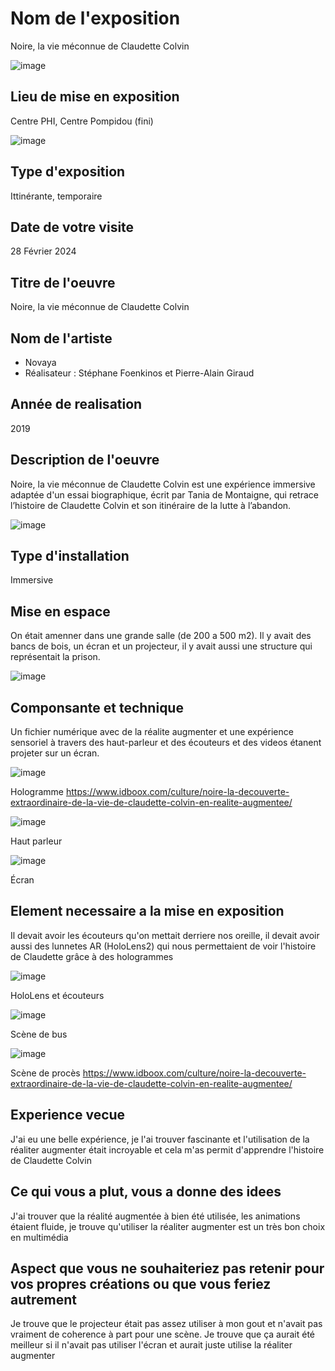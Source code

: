 # Nom de l'exposition
Noire, la vie méconnue de Claudette Colvin

![image](image/description.jpg)


## Lieu de mise en exposition 
Centre PHI, Centre Pompidou (fini)

![image](image/Entrer.jpg)


## Type d'exposition
Ittinérante, temporaire

## Date de votre visite
28 Février 2024

## Titre de l'oeuvre
Noire, la vie méconnue de Claudette Colvin

## Nom de l'artiste
- Novaya
- Réalisateur : Stéphane Foenkinos et Pierre-Alain Giraud

## Année de realisation
2019

## Description de l'oeuvre
Noire, la vie méconnue de Claudette Colvin est une expérience immersive adaptée d'un essai biographique, écrit par Tania de Montaigne, qui retrace l’histoire de Claudette Colvin et son itinéraire de la lutte à l’abandon. 


![image](image/synopsis.jpg)


## Type d'installation
Immersive


## Mise en espace
On était amenner dans une grande salle (de 200 a 500 m2). Il y avait des bancs de bois, un écran et un projecteur, il y avait aussi une structure qui représentait la prison.


![image](image/salle.jpg)



## Componsante et technique
Un fichier numérique avec de la réalite augmenter et une expérience sensoriel à travers des haut-parleur et des écouteurs et des videos étanent projeter sur un écran.


![image](image/hologramme.webp)


Hologramme <https://www.idboox.com/culture/noire-la-decouverte-extraordinaire-de-la-vie-de-claudette-colvin-en-realite-augmentee/>



![image](image/haut_parleur.jpg)



Haut parleur


![image](image/scene_2.jpg)


Écran




## Element necessaire a la mise en exposition 
Il devait avoir les écouteurs qu'on mettait derriere nos oreille, il devait avoir aussi des lunnetes AR (HoloLens2) qui nous permettaient de voir l'histoire de Claudette grâce à des hologrammes


![image](image/HoloLens2.jpg)


HoloLens et écouteurs





![image](image/scene_bus.png)


Scène de bus





![image](image/hologramme_3.webp)


Scène de procès <https://www.idboox.com/culture/noire-la-decouverte-extraordinaire-de-la-vie-de-claudette-colvin-en-realite-augmentee/>



## Experience vecue
J'ai eu une belle expérience, je l'ai trouver fascinante et l'utilisation de la réaliter augmenter était incroyable et cela m'as permit d'apprendre l'histoire de Claudette Colvin

## Ce qui vous a plut, vous a donne des idees
J'ai trouver que la réalité augmentée à bien été utilisée, les animations étaient fluide, je trouve qu'utiliser la réaliter augmenter est un très bon choix en multimédia


## Aspect que vous ne souhaiteriez pas retenir pour vos propres créations ou que vous feriez autrement
Je trouve que le projecteur était pas assez utiliser à mon gout et n'avait pas vraiment de coherence à part pour une scène. Je trouve que ça aurait été meilleur si il n'avait pas utiliser l'écran et aurait juste utilise la réaliter augmenter
